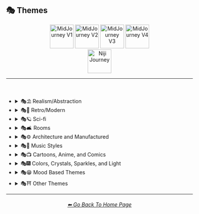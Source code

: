 <h2>🎭 Themes</h2>

<div align="center">

[<img src="/Images/Repo_Parts/Buttons/Version_Buttons/button_version_V1_inactive.webp?raw=true" alt="MidJourney V1" height="64" />](/Pages/MJ_V1/Style_Pages/Sphere/Themes.md)
[<img src="/Images/Repo_Parts/Buttons/Version_Buttons/button_version_V2_active.webp?raw=true" alt="MidJourney V2" height="64" />](/Pages/MJ_V2/Style_Pages/Sphere/Themes.md)
[<img src="/Images/Repo_Parts/Buttons/Version_Buttons/button_version_V3_inactive.webp?raw=true" alt="MidJourney V3" height="64" />](/Pages/MJ_V3/Style_Pages/Sphere/Themes.md)
[<img src="/Images/Repo_Parts/Buttons/Version_Buttons/button_version_V4_inactive.webp?raw=true" alt="MidJourney V4" height="64" />](/Pages/MJ_V4/Style_Pages/Just_The_Style/Themes.md)
<br>
[<img src="/Images/Repo_Parts/Buttons/Version_Buttons/button_version_niji_inactive_full.webp?raw=true" alt="Niji Journey" height="64" />](/Pages/Niji_Journey/Style_Pages/Themes.md)

</div>

<hr>
<br>


- <details><summary>🎭⛱ Realism/Abstraction</summary><p><div align="center">

	| Realistic | Hyperrealistic | Hyper Real |
	| :-: | :-: | :-: |
	| <img src="/Images/MJ_V2/MidJourney_Styles_(sphere)/sphere_realistic.png?raw=true" width="256" /> | <img src="/Images/MJ_V2/MidJourney_Styles_(sphere)/sphere_hyperrealistic.png?raw=true" width="256" /> | <img src="/Images/MJ_V2/MidJourney_Styles_(sphere)/Wave_10/sphere_Hyper_Real.png?raw=true" width="256" /> |
	
	<br>

	| Photorealistic | Photorealism |
	| :-: | :-: |
	| <img src="/Images/MJ_V2/MidJourney_Styles_(sphere)/sphere_Photorealistic.png?raw=true" width="256" /> | <img src="/Images/MJ_V2/MidJourney_Styles_(sphere)/Wave_14/sphere_Photorealism.png?raw=true" width="256" /> |

	<br>
	
	| Realism | Magic Realism | Fantastic Realism |
	| :-: | :-: | :-: |
	| <img src="/Images/MJ_V2/MidJourney_Styles_(sphere)/sphere_realism.png?raw=true" width="256" /> | <img src="/Images/MJ_V2/MidJourney_Styles_(sphere)/sphere_magicrealism.png?raw=true" width="256" /> | <img src="/Images/MJ_V2/MidJourney_Styles_(sphere)/sphere_fantasticrealism.png?raw=true" width="256" />  |

	<br>

	| Classical Realism | New Realism | Contemporary Realism |
	| :-: | :-: | :-: |
	| <img src="/Images/MJ_V2/MidJourney_Styles_(sphere)/sphere_classicalrealism.png?raw=true" width="256" /> | <img src="/Images/MJ_V2/MidJourney_Styles_(sphere)/sphere_newrealism.png?raw=true" width="256" /> | <img src="/Images/MJ_V2/MidJourney_Styles_(sphere)/sphere_contemporaryrealism.png?raw=true" width="256" /> |
	
	<br>

	| Surreal | Surrealism | Unrealistic |
	| :-: | :-: | :-: |
	| <img src="/Images/MJ_V2/MidJourney_Styles_(sphere)/sphere_surreal.png?raw=true" width="256" /> | <img src="/Images/MJ_V2/MidJourney_Styles_(sphere)/sphere_surrealism.png?raw=true" width="256" /> | <img src="/Images/MJ_V2/MidJourney_Styles_(sphere)/Wave_12/sphere_Unrealistic.png?raw=true" width="256" /> |
	
	<br>

	| Non-Fiction | Fiction | Science Fiction |
	| :-: | :-: | :-: |
	| <img src="/Images/MJ_V2/MidJourney_Styles_(sphere)/sphere_Non-Fiction.png?raw=true" width="256" /> | <img src="/Images/MJ_V2/MidJourney_Styles_(sphere)/sphere_Fiction.png?raw=true" width="256" /> | <img src="/Images/MJ_V2/MidJourney_Styles_(sphere)/sphere_Science_Fiction.png?raw=true" width="256" /> |

	<br>

	| Imagined | Imaginative | Imagination |
	| :-: | :-: | :-: |
	| <img src="/Images/MJ_V2/MidJourney_Styles_(sphere)/sphere_Imagined.png?raw=true" width="256" /> | <img src="/Images/MJ_V2/MidJourney_Styles_(sphere)/sphere_Imaginative.png?raw=true" width="256" /> | <img src="/Images/MJ_V2/MidJourney_Styles_(sphere)/sphere_Imagination.png?raw=true" width="256" /> |
	
	<br>

	| Dreamlike | Dreamy | Fever-Dream |
	| :-: | :-: | :-: |
	| <img src="/Images/MJ_V2/MidJourney_Styles_(sphere)/sphere_dreamlike.png?raw=true" width="256" /> | <img src="/Images/MJ_V2/MidJourney_Styles_(sphere)/Wave_9/sphere_Dreamy.png?raw=true" width="256" /> | <img src="/Images/MJ_V2/MidJourney_Styles_(sphere)/Wave_10/sphere_Fever-Dream.png?raw=true" width="256" /> |

	<br>

	| Dreampunk | Daydreampunk |
	| :-: | :-: |
	| <img src="/Images/MJ_V2/MidJourney_Styles_(sphere)/sphere_Dreampunk.png?raw=true" width="256" /> | <img src="/Images/MJ_V2/MidJourney_Styles_(sphere)/sphere_Daydreampunk.png?raw=true" width="256" /> |

	<br>
	
	| Dreamcore | Weirdcore |
	| :-: | :-: |
	| <img src="/Images/MJ_V2/MidJourney_Styles_(sphere)/sphere_Dreamcore.png?raw=true" width="256" /> | <img src="/Images/MJ_V2/MidJourney_Styles_(sphere)/sphere_Weirdcore.png?raw=true" width="256" /> |
	
	<br>
	
	| Worldly | Otherworldly | Unworldly |
	| :-: | :-: | :-: |
	| <img src="/Images/MJ_V2/MidJourney_Styles_(sphere)/Wave_12/sphere_Worldly.png?raw=true" width="256" /> | <img src="/Images/MJ_V2/MidJourney_Styles_(sphere)/sphere_otherworldly.png?raw=true" width="256" /> | <img src="/Images/MJ_V2/MidJourney_Styles_(sphere)/Wave_9/sphere_Unworldly.png?raw=true" width="256" /> |
	
	<br>

	| From Another Realm | Wonderland |
	| :-: | :-: |
	| <img src="/Images/MJ_V2/MidJourney_Styles_(sphere)/Wave_9/sphere_From_Another_Realm.png?raw=true" width="256" /> | <img src="/Images/MJ_V2/MidJourney_Styles_(sphere)/Wave_12/sphere_Wonderland.png?raw=true" width="256" /> |
	
	<br>

	| Lucid | Ethereal |
	| :-: | :-: |
	| <img src="/Images/MJ_V2/MidJourney_Styles_(sphere)/sphere_lucid.png?raw=true" width="256" /> | <img src="/Images/MJ_V2/MidJourney_Styles_(sphere)/sphere_ethereal.png?raw=true" width="256" /> |
	
	<br>
	
	| Anemoiacore | Déjà vu |
	| :-: | :-: |
	| <img src="/Images/MJ_V2/MidJourney_Styles_(sphere)/Wave_9/sphere_Anemoiacore.png?raw=true" width="256" /> | <img src="/Images/MJ_V2/MidJourney_Styles_(sphere)/Wave_10/sphere_Deja_vu.png?raw=true" width="256" /> |

	<br>

	| Abstract | Abstraction | Lyrical Abstraction |
	| :-: | :-: | :-: |
	| <img src="/Images/MJ_V2/MidJourney_Styles_(sphere)/sphere_abstract.png?raw=true" width="256" /> | <img src="/Images/MJ_V2/MidJourney_Styles_(sphere)/sphere_abstraction.png?raw=true" width="256" /> | <img src="/Images/MJ_V2/MidJourney_Styles_(sphere)/sphere_lyricalabstraction.png?raw=true" width="256" /> |
	
	<br>
	
	| Fantasy | Ethereal Fantasy | Dark Fantasy |
	| :-: | :-: | :-: |
	| <img src="/Images/MJ_V2/MidJourney_Styles_(sphere)/sphere_Fantasy.png?raw=true" width="256" /> | <img src="/Images/MJ_V2/MidJourney_Styles_(sphere)/sphere_Ethereal_Fantasy.png?raw=true" width="256" /> | <img src="/Images/MJ_V2/MidJourney_Styles_(sphere)/sphere_Dark_Fantasy.png?raw=true" width="256" /> |
	
	<br>

	| Fantasy Map |
	| :-: |
	| <img src="/Images/MJ_V2/MidJourney_Styles_(sphere)/Wave_10/sphere_Fantasy_Map.png?raw=true" width="256" /> |

	<br>
	
	| Illusion | Impossible | Nonsense |
	| :-: | :-: | :-: |
	| <img src="/Images/MJ_V2/MidJourney_Styles_(sphere)/sphere_illusion.png?raw=true" width="256" /> | <img src="/Images/MJ_V2/MidJourney_Styles_(sphere)/sphere_Impossible.png?raw=true" width="256" /> | <img src="/Images/MJ_V2/MidJourney_Styles_(sphere)/Wave_9/sphere_Nonsense.png?raw=true" width="256" /> |

	<br>

	| Immaterial | Intangible |
	| :-: | :-: |
	| <img src="/Images/MJ_V2/MidJourney_Styles_(sphere)/Wave_9/sphere_Immaterial.png?raw=true" width="256" /> | <img src="/Images/MJ_V2/MidJourney_Styles_(sphere)/Wave_13/sphere_Intangible.png?raw=true" width="256" /> |

  </div></p></details>



- <details><summary>🎭💾 Retro/Modern</summary><p><div align="center">

	| Retro | Retrowave |
	| :-: | :-: |
	| <img src="/Images/MJ_V2/MidJourney_Styles_(sphere)/sphere_retro.png?raw=true" width="256" /> | <img src="/Images/MJ_V2/MidJourney_Styles_(sphere)/sphere_retrowave.png?raw=true" width="256" /> |
	
	<br>
		
	| Nostalgiacore | Nostalgia |
	| :-: |	:-: |
	| <img src="/Images/MJ_V2/MidJourney_Styles_(sphere)/sphere_Nostalgiacore.png?raw=true" width="256" /> | <img src="/Images/MJ_V2/MidJourney_Styles_(sphere)/Wave_10/sphere_Nostalgia.png?raw=true" width="256" /> |

	<br>

	| Vintage | Antique |
	| :-: | :-: |
	| <img src="/Images/MJ_V2/MidJourney_Styles_(sphere)/sphere_vintage.png?raw=true" width="256" /> | <img src="/Images/MJ_V2/MidJourney_Styles_(sphere)/sphere_Antique.png?raw=true" width="256" /> |

	<br>

	| Cyberpunk | Postcyberpunk |
	| :-: | :-: |
	| <img src="/Images/MJ_V2/MidJourney_Styles_(sphere)/sphere_cyberpunk.png?raw=true" width="256" /> | <img src="/Images/MJ_V2/MidJourney_Styles_(sphere)/sphere_postcyberpunk.png?raw=true" width="256" /> |
	
	<br>

	| Atompunk | Nanopunk |
	| :-: | :-: |
	| <img src="/Images/MJ_V2/MidJourney_Styles_(sphere)/sphere_atompunk.png?raw=true" width="256" /> | <img src="/Images/MJ_V2/MidJourney_Styles_(sphere)/sphere_nanopunk.png?raw=true" width="256" /> |

	<br>

	| Raypunk | Rollerwave |
	| :-: | :-: |
	| <img src="/Images/MJ_V2/MidJourney_Styles_(sphere)/sphere_raypunk.png?raw=true" width="256" /> | <img src="/Images/MJ_V2/MidJourney_Styles_(sphere)/Wave_10/sphere_Rollerwave.png?raw=true" width="256" /> |

	<br>

	| Rustic | Rusticcore | Rococopunk |
	| :-: | :-: | :-: |
	| <img src="/Images/MJ_V2/MidJourney_Styles_(sphere)/Wave_9/sphere_Rustic.png?raw=true" width="256" /> | <img src="/Images/MJ_V2/MidJourney_Styles_(sphere)/sphere_Rusticcore.png?raw=true" width="256" /> | <img src="/Images/MJ_V2/MidJourney_Styles_(sphere)/sphere_rococopunk.png?raw=true" width="256" /> |

	<br>
	
	| Pre-Historic | Historic | Prehistoricore |
	| :-: | :-: | :-: |
	| <img src="/Images/MJ_V2/MidJourney_Styles_(sphere)/Wave_11/sphere_Pre-Historic.png?raw=true" width="256" /> | <img src="/Images/MJ_V2/MidJourney_Styles_(sphere)/Wave_11/sphere_Historic.png?raw=true" width="256" /> | <img src="/Images/MJ_V2/MidJourney_Styles_(sphere)/Wave_9/sphere_Prehistoricore.png?raw=true" width="256" /> |

	<br>

	| Jurassic | Ice Age | Wild West |
	| :-: | :-: | :-: |
	| <img src="/Images/MJ_V2/MidJourney_Styles_(sphere)/Wave_11/sphere_Jurassic.png?raw=true" width="256" /> | <img src="/Images/MJ_V2/MidJourney_Styles_(sphere)/Wave_11/sphere_Ice_Age.png?raw=true" width="256" /> | <img src="/Images/MJ_V2/MidJourney_Styles_(sphere)/Wave_11/sphere_Wild_West.png?raw=true" width="256" /> |
	
	<br>

	| Modern | Modernismo |
	| :-: | :-: |
	| <img src="/Images/MJ_V2/MidJourney_Styles_(sphere)/sphere_modern.png?raw=true" width="256" /> | <img src="/Images/MJ_V2/MidJourney_Styles_(sphere)/sphere_modernismo.png?raw=true" width="256" /> |

	<br>
	
	| Futuristic | Futurism | Future Funk |
	| :-: | :-: | :-: |
	| <img src="/Images/MJ_V2/MidJourney_Styles_(sphere)/sphere_futuristic.png?raw=true" width="256" /> | <img src="/Images/MJ_V2/MidJourney_Styles_(sphere)/sphere_futurism.png?raw=true" width="256" /> | <img src="/Images/MJ_V2/MidJourney_Styles_(sphere)/sphere_FutureFunk.png?raw=true" width="256" /> |
	
	<br>
	
	| Retro-Futurism | Cassette Futurism | Afrofuturist |
	| :-: | :-: | :-: |
	| <img src="/Images/MJ_V2/MidJourney_Styles_(sphere)/sphere_Retro-futurism.png?raw=true" width="256" /> | <img src="/Images/MJ_V2/MidJourney_Styles_(sphere)/sphere_cassettefuturism.png?raw=true" width="256" /> | <img src="/Images/MJ_V2/MidJourney_Styles_(sphere)/sphere_Afrofuturist.png?raw=true" width="256" /> |

  </div></p></details>



- <details><summary>🎭🪐 Sci-fi</summary><p><div align="center">

	| Sci-fi | Alchemy |
	| :-: | :-: |
	| <img src="/Images/MJ_V2/MidJourney_Styles_(sphere)/sphere_Sci-fi.png?raw=true" width="256" /> | <img src="/Images/MJ_V2/MidJourney_Styles_(sphere)/Wave_14/sphere_Alchemy.png?raw=true" width="256" /> |
	
	<br>

	| Terrestrial | Extraterrestrial | Alien |
	| :-: | :-: | :-: |
	| <img src="/Images/MJ_V2/MidJourney_Styles_(sphere)/Wave_12/sphere_Terrestrial.png?raw=true" width="256" /> | <img src="/Images/MJ_V2/MidJourney_Styles_(sphere)/Wave_10/sphere_Extraterrestrial.png?raw=true" width="256" /> | <img src="/Images/MJ_V2/MidJourney_Styles_(sphere)/Wave_11/sphere_Alien.png?raw=true" width="256" /> |

	<br>
	
	| Invaded | Invasion |
	| :-: | :-: |
	| <img src="/Images/MJ_V2/MidJourney_Styles_(sphere)/Wave_14/sphere_Invaded.png?raw=true" width="256" /> | <img src="/Images/MJ_V2/MidJourney_Styles_(sphere)/Wave_14/sphere_Invasion.png?raw=true" width="256" /> |
	
	<br>

	| Aurora | Aurorae | Auroracore |
	| :-: | :-: | :-: |
	| <img src="/Images/MJ_V2/MidJourney_Styles_(sphere)/sphere_Aurora.png?raw=true" width="256" /> | <img src="/Images/MJ_V2/MidJourney_Styles_(sphere)/sphere_Aurorae.png?raw=true" width="256" /> | <img src="/Images/MJ_V2/MidJourney_Styles_(sphere)/sphere_Auroracore.png?raw=true" width="256" /> |

	<br>
	
	| Magic | Magical | Magicpunk |
	| :-: | :-: | :-: |
	| <img src="/Images/MJ_V2/MidJourney_Styles_(sphere)/sphere_magic.png?raw=true" width="256" /> | <img src="/Images/MJ_V2/MidJourney_Styles_(sphere)/sphere_Magical.png?raw=true" width="256" /> | <img src="/Images/MJ_V2/MidJourney_Styles_(sphere)/sphere_Magicpunk.png?raw=true" width="256" /> |

	<br>

	| Mystic | Mystical |
	| :-: | :-: |
	| <img src="/Images/MJ_V2/MidJourney_Styles_(sphere)/Wave_9/sphere_Mystic.png?raw=true" width="256" /> | <img src="/Images/MJ_V2/MidJourney_Styles_(sphere)/sphere_Mystical.png?raw=true" width="256" /> |

	<br>

	| Psychic | Metaphysical |
	| :-: | :-: |
	| <img src="/Images/MJ_V2/MidJourney_Styles_(sphere)/sphere_Psychic.png?raw=true" width="256" /> 	| <img src="/Images/MJ_V2/MidJourney_Styles_(sphere)/Wave_9/sphere_Metaphysical.png?raw=true" width="256" /> |

	<br>

	| UFO | Lightsaber |
	| :-: | :-: |
	| <img src="/Images/MJ_V2/MidJourney_Styles_(sphere)/Wave_12/sphere_UFO.png?raw=true" width="256" /> | <img src="/Images/MJ_V2/MidJourney_Styles_(sphere)/Wave_12/sphere_Lightsaber.png?raw=true" width="256" /> |

	<br>

	| Aetherpunk | Decopunk |
	| :-: | :-: |
	| <img src="/Images/MJ_V2/MidJourney_Styles_(sphere)/Wave_9/sphere_Aetherpunk.png?raw=true" width="256" /> | <img src="/Images/MJ_V2/MidJourney_Styles_(sphere)/sphere_decopunk.png?raw=true" width="256" /> |

	<br>

	| Dracopunk | Dragoncore | Unicorncore |
	| :-: | :-: | :-: |
	| <img src="/Images/MJ_V2/MidJourney_Styles_(sphere)/Wave_10/sphere_Dracopunk.png?raw=true" width="256" /> | <img src="/Images/MJ_V2/MidJourney_Styles_(sphere)/Wave_9/sphere_Dragoncore.png?raw=true" width="256" /> | <img src="/Images/MJ_V2/MidJourney_Styles_(sphere)/Wave_9/sphere_Unicorncore.png?raw=true" width="256" /> |

	<br>

	| Fairycore | Fairy Folk | Spriggancore |
	| :-: | :-: | :-: |
	| <img src="/Images/MJ_V2/MidJourney_Styles_(sphere)/sphere_Fairycore.png?raw=true" width="256" /> | <img src="/Images/MJ_V2/MidJourney_Styles_(sphere)/Wave_10/sphere_Fairy_Folk.png?raw=true" width="256" /> | <img src="/Images/MJ_V2/MidJourney_Styles_(sphere)/Wave_10/sphere_Spriggancore.png?raw=true" width="256" /> |

	<br>

	| Angelcore | Supernatural |
	| :-: | :-: |
	| <img src="/Images/MJ_V2/MidJourney_Styles_(sphere)/sphere_Angelcore.png?raw=true" width="256" /> | <img src="/Images/MJ_V2/MidJourney_Styles_(sphere)/Wave_11/sphere_Supernatural.png?raw=true" width="256" /> |

	<br>

	| Cryptidcore | Ghostcore | Spiritcore |
	| :-: | :-: | :-: |
	| <img src="/Images/MJ_V2/MidJourney_Styles_(sphere)/Wave_10/sphere_Cryptidcore.png?raw=true" width="256" /> | <img src="/Images/MJ_V2/MidJourney_Styles_(sphere)/Wave_10/sphere_Ghostcore.png?raw=true" width="256" /> | <img src="/Images/MJ_V2/MidJourney_Styles_(sphere)/Wave_10/sphere_Spiritcore.png?raw=true" width="256" /> |
	
	<br>
	
	| Cypernoir | Goblincore | Rangercore |
	| :-: | :-: | :-: |
	| <img src="/Images/MJ_V2/MidJourney_Styles_(sphere)/sphere_cypernoir.png?raw=true" width="256" /> | <img src="/Images/MJ_V2/MidJourney_Styles_(sphere)/Wave_10/sphere_Goblincore.png?raw=true" width="256" /> | <img src="/Images/MJ_V2/MidJourney_Styles_(sphere)/Wave_10/sphere_Rangercore.png?raw=true" width="256" /> |
	
	<br>

	| Witchcore | Wizardcore | Magewave |
	| :-: | :-: | :-: |
	| <img src="/Images/MJ_V2/MidJourney_Styles_(sphere)/Wave_9/sphere_Witchcore.png?raw=true" width="256" /> | <img src="/Images/MJ_V2/MidJourney_Styles_(sphere)/Wave_9/sphere_Wizardcore.png?raw=true" width="256" /> | <img src="/Images/MJ_V2/MidJourney_Styles_(sphere)/Wave_10/sphere_Magewave.png?raw=true" width="256" /> |

	<br>

	| Mythpunk |
	| :-: |
	| <img src="/Images/MJ_V2/MidJourney_Styles_(sphere)/Wave_10/sphere_Mythpunk.png?raw=true" width="256" /> |

	<br>
	
	| Illuminati |
	| :-: |
	| <img src="/Images/MJ_V2/MidJourney_Styles_(sphere)/Wave_10/sphere_Illuminati.png?raw=true" width="256" /> |

  </div></p></details>


- <details><summary>🎭🛋 Rooms</summary><p><div align="center">

	| Room | Inside | Outside |
	| :-: | :-: | :-: |
	| <img src="/Images/MJ_V2/MidJourney_Styles_(sphere)/Wave_9/sphere_Room.png?raw=true" width="256" /> | <img src="/Images/MJ_V2/MidJourney_Styles_(sphere)/Wave_12/sphere_Inside.png?raw=true" width="256" /> | <img src="/Images/MJ_V2/MidJourney_Styles_(sphere)/Wave_12/sphere_Outside.png?raw=true" width="256" /> |

	<br>

	| Hotel Room | Apartment |
	| :-: | :-: |
	| <img src="/Images/MJ_V2/MidJourney_Styles_(sphere)/Wave_14/sphere_Hotel_Room.png?raw=true" width="256" /> | <img src="/Images/MJ_V2/MidJourney_Styles_(sphere)/Wave_14/sphere_Apartment.png?raw=true" width="256" /> |

	<br>
	
	| Labyrinth |
	| :-: |
	| <img src="/Images/MJ_V2/MidJourney_Styles_(sphere)/Wave_12/sphere_Labyrinth.png?raw=true" width="256" /> |

	<br>

	| Living Room | Lounge |
	| :-: | :-: |
	| <img src="/Images/MJ_V2/MidJourney_Styles_(sphere)/Wave_11/sphere_Living_Room.png?raw=true" width="256" /> | <img src="/Images/MJ_V2/MidJourney_Styles_(sphere)/Wave_11/sphere_Lounge.png?raw=true" width="256" /> |

	<br>

	| Den | Front Room |
	| :-: | :-: |
	| <img src="/Images/MJ_V2/MidJourney_Styles_(sphere)/Wave_11/sphere_Den.png?raw=true" width="256" /> | <img src="/Images/MJ_V2/MidJourney_Styles_(sphere)/Wave_11/sphere_Front_Room.png?raw=true" width="256" /> |

	<br>

	| Dining Room | Kitchen |
	| :-: | :-: |
	| <img src="/Images/MJ_V2/MidJourney_Styles_(sphere)/Wave_11/sphere_Dining_Room.png?raw=true" width="256" /> | <img src="/Images/MJ_V2/MidJourney_Styles_(sphere)/Wave_11/sphere_Kitchen.png?raw=true" width="256" /> |

	<br>

	| Bedroom | Guest Room | Bathroom |
	| :-: | :-: | :-: |
	| <img src="/Images/MJ_V2/MidJourney_Styles_(sphere)/Wave_11/sphere_Bedroom.png?raw=true" width="256" /> | <img src="/Images/MJ_V2/MidJourney_Styles_(sphere)/Wave_11/sphere_Guest_Room.png?raw=true" width="256" /> | <img src="/Images/MJ_V2/MidJourney_Styles_(sphere)/Wave_11/sphere_Bathroom.png?raw=true" width="256" /> |

	<br>

	| Hallway | Passageway |
	| :-: | :-: |
	| <img src="/Images/MJ_V2/MidJourney_Styles_(sphere)/Wave_11/sphere_Hallway.png?raw=true" width="256" /> | <img src="/Images/MJ_V2/MidJourney_Styles_(sphere)/Wave_11/sphere_Passageway.png?raw=true" width="256" /> |

	<br>

	| Greenhouse | Atrium |
	| :-: | :-: |
	| <img src="/Images/MJ_V2/MidJourney_Styles_(sphere)/Wave_11/sphere_Greenhouse.png?raw=true" width="256" /> | <img src="/Images/MJ_V2/MidJourney_Styles_(sphere)/Wave_11/sphere_Atrium.png?raw=true" width="256" /> |

	<br>

	| Conservatory | Sun-Room |
	| :-: | :-: |
	| <img src="/Images/MJ_V2/MidJourney_Styles_(sphere)/Wave_11/sphere_Conservatory.png?raw=true" width="256" /> | <img src="/Images/MJ_V2/MidJourney_Styles_(sphere)/Wave_11/sphere_Sun-Room.png?raw=true" width="256" /> |

	<br>

	| Study | Library |
	| :-: | :-: |
	| <img src="/Images/MJ_V2/MidJourney_Styles_(sphere)/Wave_11/sphere_Study.png?raw=true" width="256" /> | <img src="/Images/MJ_V2/MidJourney_Styles_(sphere)/Wave_11/sphere_Library.png?raw=true" width="256" /> |

	<br>

	| Office | Home-Office |
	| :-: | :-: |
	| <img src="/Images/MJ_V2/MidJourney_Styles_(sphere)/Wave_11/sphere_Office.png?raw=true" width="256" /> | <img src="/Images/MJ_V2/MidJourney_Styles_(sphere)/Wave_11/sphere_Home-Office.png?raw=true" width="256" /> |

	<br>

	| Attic | Crawlspace |
	| :-: | :-: |
	| <img src="/Images/MJ_V2/MidJourney_Styles_(sphere)/Wave_11/sphere_Attic.png?raw=true" width="256" /> | <img src="/Images/MJ_V2/MidJourney_Styles_(sphere)/Wave_11/sphere_Crawlspace.png?raw=true" width="256" /> |

	<br>

	| Basement | Cellar | Wine-Cellar |
	| :-: | :-: | :-: |
	| <img src="/Images/MJ_V2/MidJourney_Styles_(sphere)/Wave_11/sphere_Basement.png?raw=true" width="256" /> | <img src="/Images/MJ_V2/MidJourney_Styles_(sphere)/Wave_12/sphere_Cellar.png?raw=true" width="256" /> | <img src="/Images/MJ_V2/MidJourney_Styles_(sphere)/Wave_11/sphere_Wine-Cellar.png?raw=true" width="256" /> |

	<br>

	| Rooftop | Underground |
	| :-: | :-: |
	| <img src="/Images/MJ_V2/MidJourney_Styles_(sphere)/Wave_12/sphere_Rooftop.png?raw=true" width="256" /> | <img src="/Images/MJ_V2/MidJourney_Styles_(sphere)/Wave_12/sphere_Underground.png?raw=true" width="256" /> |

	<br>

	| Storage Room | Closet |
	| :-: | :-: |
	| <img src="/Images/MJ_V2/MidJourney_Styles_(sphere)/Wave_11/sphere_Storage_Room.png?raw=true" width="256" /> | <img src="/Images/MJ_V2/MidJourney_Styles_(sphere)/Wave_11/sphere_Closet.png?raw=true" width="256" /> |

	<br>

	| Laundry Room | Utility Room | Mud-Room |
	| :-: | :-: | :-: |
	| <img src="/Images/MJ_V2/MidJourney_Styles_(sphere)/Wave_11/sphere_Laundry_Room.png?raw=true" width="256" /> | <img src="/Images/MJ_V2/MidJourney_Styles_(sphere)/Wave_11/sphere_Utility_Room.png?raw=true" width="256" /> | <img src="/Images/MJ_V2/MidJourney_Styles_(sphere)/Wave_11/sphere_Mud-Room.png?raw=true" width="256" /> |

	<br>

	| Garage | Shed |
	| :-: | :-: |
	| <img src="/Images/MJ_V2/MidJourney_Styles_(sphere)/Wave_11/sphere_Garage.png?raw=true" width="256" /> | <img src="/Images/MJ_V2/MidJourney_Styles_(sphere)/Wave_11/sphere_Shed.png?raw=true" width="256" /> |

	<br>

	| Porch | Balcony |
	| :-: | :-: |
	| <img src="/Images/MJ_V2/MidJourney_Styles_(sphere)/Wave_11/sphere_Porch.png?raw=true" width="256" /> | <img src="/Images/MJ_V2/MidJourney_Styles_(sphere)/Wave_11/sphere_Balcony.png?raw=true" width="256" /> |

	<br>

	| Game Room | Home Theater | Gym Room |
	| :-: | :-: | :-: |
	| <img src="/Images/MJ_V2/MidJourney_Styles_(sphere)/Wave_11/sphere_Game_Room.png?raw=true" width="256" /> | <img src="/Images/MJ_V2/MidJourney_Styles_(sphere)/Wave_11/sphere_Home_Theater.png?raw=true" width="256" /> | <img src="/Images/MJ_V2/MidJourney_Styles_(sphere)/Wave_11/sphere_Gym_Room.png?raw=true" width="256" /> |

	<br>

	| Nursery | Prayer Room |
	| :-: | :-: |
	| <img src="/Images/MJ_V2/MidJourney_Styles_(sphere)/Wave_11/sphere_Nursery.png?raw=true" width="256" /> | <img src="/Images/MJ_V2/MidJourney_Styles_(sphere)/Wave_11/sphere_Prayer_Room.png?raw=true" width="256" /> |

  </div></p></details>


- <details><summary>🎭⚙ Architecture and Manufactured</summary><p><div align="center">

    | Cityscape | Architecture | Balinese Architecture |
	| :-: | :-: | :-: |
	| <img src="/Images/MJ_V2/MidJourney_Styles_(sphere)/sphere_Cityscape.png?raw=true" width="256" /> | <img src="/Images/MJ_V2/MidJourney_Styles_(sphere)/sphere_Architecture.png?raw=true" width="256" /> | <img src="/Images/MJ_V2/MidJourney_Styles_(sphere)/sphere_Balinese_Architecture.png?raw=true" width="256" /> |
		
	<br>

	| Structure | Structural |
	| :-: | :-: |
	| <img src="/Images/MJ_V2/MidJourney_Styles_(sphere)/Wave_13/sphere_Structure.png?raw=true" width="256" /> | <img src="/Images/MJ_V2/MidJourney_Styles_(sphere)/Wave_13/sphere_Structural.png?raw=true" width="256" /> |
	
	<br>

	| Manufactured |
	| :-: |
	| <img src="/Images/MJ_V2/MidJourney_Styles_(sphere)/Wave_13/sphere_Manufactured.png?raw=true" width="256" /> |

	<br>
	
	| Bronzepunk | Steelpunk | Clockpunk |
	| :-: | :-: | :-: |
	| <img src="/Images/MJ_V2/MidJourney_Styles_(sphere)/sphere_bronzepunk.png?raw=true" width="256" /> | <img src="/Images/MJ_V2/MidJourney_Styles_(sphere)/Wave_9/sphere_Steelpunk.png?raw=true" width="256" /> | <img src="/Images/MJ_V2/MidJourney_Styles_(sphere)/sphere_clockpunk.png?raw=true" width="256" /> 
	
	<br>
	
	| Steampunk | Dieselpunk | Gadgetpunk |
	| :-: | :-: | :-: |
	| <img src="/Images/MJ_V2/MidJourney_Styles_(sphere)/sphere_steampunk.png?raw=true" width="256" /> | <img src="/Images/MJ_V2/MidJourney_Styles_(sphere)/sphere_dieselpunk.png?raw=true" width="256" /> | <img src="/Images/MJ_V2/MidJourney_Styles_(sphere)/Wave_9/sphere_Gadgetpunk.png?raw=true" width="256" /> |

	<br>

	| Salvagepunk | Silkpunk | Sandalpunk |
	| :-: | :-: | :-: |
	| <img src="/Images/MJ_V2/MidJourney_Styles_(sphere)/Wave_10/sphere_Salvagepunk.png?raw=true" width="256" /> | <img src="/Images/MJ_V2/MidJourney_Styles_(sphere)/Wave_10/sphere_Silkpunk.png?raw=true" width="256" /> | <img src="/Images/MJ_V2/MidJourney_Styles_(sphere)/Wave_10/sphere_Sandalpunk.png?raw=true" width="256" /> |

	<br>

	| Swordpunk | Cassettepunk | Formicapunk |
	| :-: | :-: | :-: |
	| <img src="/Images/MJ_V2/MidJourney_Styles_(sphere)/Wave_9/sphere_Swordpunk.png?raw=true" width="256" /> | <img src="/Images/MJ_V2/MidJourney_Styles_(sphere)/sphere_cassettepunk.png?raw=true" width="256" /> | <img src="/Images/MJ_V2/MidJourney_Styles_(sphere)/sphere_formicapunk.png?raw=true" width="256" /> |

	<br>

	| Brutalism | Sphinx | Ziggurat |
	| :-: | :-: | :-: |
	| <img src="/Images/MJ_V2/MidJourney_Styles_(sphere)/sphere_brutalism.png?raw=true" width="256" /> | <img src="/Images/MJ_V2/MidJourney_Styles_(sphere)/Wave_12/sphere_Sphinx.png?raw=true" width="256" /> | <img src="/Images/MJ_V2/MidJourney_Styles_(sphere)/Wave_14/sphere_Ziggurat.png?raw=true" width="256" /> |

	<br>

	| Industrial Design | Googie |
	| :-: | :-: |
	| <img src="/Images/MJ_V2/MidJourney_Styles_(sphere)/sphere_IndustrialDesign.png?raw=true" width="256" /> | <img src="/Images/MJ_V2/MidJourney_Styles_(sphere)/Wave_11/sphere_Googie.png?raw=true" width="256" /> |

	<br>

	| Shack | Property | Company |
	| :-: | :-: | :-: |
	| <img src="/Images/MJ_V2/MidJourney_Styles_(sphere)/Wave_14/sphere_Shack.png?raw=true" width="256" /> | <img src="/Images/MJ_V2/MidJourney_Styles_(sphere)/Wave_13/sphere_Property.png?raw=true" width="256" /> | <img src="/Images/MJ_V2/MidJourney_Styles_(sphere)/Wave_13/sphere_Company.png?raw=true" width="256" /> |
	
	<br>

    | Playground | Poolcore |
	| :-: | :-: |
	| <img src="/Images/MJ_V2/MidJourney_Styles_(sphere)/sphere_Playground.png?raw=true" width="256" /> | <img src="/Images/MJ_V2/MidJourney_Styles_(sphere)/Wave_10/sphere_Poolcore.png?raw=true" width="256" /> |

    <br>

    | Labcore | Nuclear |
	| :-: | :-: |
	| <img src="/Images/MJ_V2/MidJourney_Styles_(sphere)/Wave_9/sphere_Labcore.png?raw=true" width="256" /> | <img src="/Images/MJ_V2/MidJourney_Styles_(sphere)/sphere_Nuclear.png?raw=true" width="256" /> |

    <br>

    | Machine | Submachine |
	| :-: | :-: |
	| <img src="/Images/MJ_V2/MidJourney_Styles_(sphere)/sphere_Machine.png?raw=true" width="256" /> | <img src="/Images/MJ_V2/MidJourney_Styles_(sphere)/Wave_11/sphere_Submachine.png?raw=true" width="256" /> |

	<br>

	| Robotic | Cyborgism |
	| :-: | :-: |
	| <img src="/Images/MJ_V2/MidJourney_Styles_(sphere)/Wave_10/sphere_Robotic.png?raw=true" width="256" /> | <img src="/Images/MJ_V2/MidJourney_Styles_(sphere)/sphere_Cyborgism.png?raw=true" width="256" /> |
	
	<br>

	| Legopunk | Legogearpunk |
	| :-: | :-: |
	| <img src="/Images/MJ_V2/MidJourney_Styles_(sphere)/sphere_Legopunk.png?raw=true" width="256" /> | <img src="/Images/MJ_V2/MidJourney_Styles_(sphere)/sphere_Legogearpunk.png?raw=true" width="256" /> |

	<br>

	| Tinkercore | Craftcore |
	| :-: | :-: |
	| <img src="/Images/MJ_V2/MidJourney_Styles_(sphere)/sphere_Tinkercore.png?raw=true" width="256" /> | <img src="/Images/MJ_V2/MidJourney_Styles_(sphere)/Wave_10/sphere_Craftcore.png?raw=true" width="256" /> |

    <br>

    | Stimwave | Wormcore |
	| :-: | :-: |
	| <img src="/Images/MJ_V2/MidJourney_Styles_(sphere)/Wave_10/sphere_Stimwave.png?raw=true" width="256" /> | <img src="/Images/MJ_V2/MidJourney_Styles_(sphere)/Wave_10/sphere_Wormcore.png?raw=true" width="256" /> |

	<br>

    | Barbiecore | Dollcore | Sanriocore |
	| :-: | :-: | :-: |
	| <img src="/Images/MJ_V2/MidJourney_Styles_(sphere)/Wave_10/sphere_Barbiecore.png?raw=true" width="256" /> | <img src="/Images/MJ_V2/MidJourney_Styles_(sphere)/Wave_10/sphere_Dollcore.png?raw=true" width="256" /> | <img src="/Images/MJ_V2/MidJourney_Styles_(sphere)/Wave_10/sphere_Sanriocore.png?raw=true" width="256" /> |

	<br>
	
	| Palewave | Normcore |
	| :-: | :-: |
	| <img src="/Images/MJ_V2/MidJourney_Styles_(sphere)/Wave_10/sphere_Palewave.png?raw=true" width="256" /> | <img src="/Images/MJ_V2/MidJourney_Styles_(sphere)/Wave_10/sphere_Normcore.png?raw=true" width="256" /> |

	<br>
	
	| Bombacore | Thriftcore |
	| :-: | :-: |
	| <img src="/Images/MJ_V2/MidJourney_Styles_(sphere)/Wave_10/sphere_Bombacore.png?raw=true" width="256" /> | <img src="/Images/MJ_V2/MidJourney_Styles_(sphere)/Wave_10/sphere_Thriftcore.png?raw=true" width="256" /> |

	<br>

	| Dollpunk |
	| :-: |
	| <img src="/Images/MJ_V2/MidJourney_Styles_(sphere)/sphere_dollpunk.png?raw=true" width="256" /> |

  </div></p></details>


- <details><summary>🎭🎵 Music Styles</summary><p><div align="center">

	| Music | Musical | Musical Notation |
	| :-: | :-: | :-: |
	| <img src="/Images/MJ_V2/MidJourney_Styles_(sphere)/Wave_13/sphere_Music.png?raw=true" width="256" /> | <img src="/Images/MJ_V2/MidJourney_Styles_(sphere)/Wave_11/sphere_Musical.png?raw=true" width="256" /> | <img src="/Images/MJ_V2/MidJourney_Styles_(sphere)/Wave_11/sphere_Musical_Notation.png?raw=true" width="256" /> |
	
	<br>
	
	| Funky | Groovy | Disco |
	| :-: | :-: | :-: |
	| <img src="/Images/MJ_V2/MidJourney_Styles_(sphere)/sphere_Funky.png?raw=true" width="256" /> | <img src="/Images/MJ_V2/MidJourney_Styles_(sphere)/sphere_Groovy.png?raw=true" width="256" /> | <img src="/Images/MJ_V2/MidJourney_Styles_(sphere)/sphere_Disco.png?raw=true" width="256" /> |
	
	<br>
	
	| Punk | Post-Punk | Folk Punk |
	| :-: | :-: | :-: |
	| <img src="/Images/MJ_V2/MidJourney_Styles_(sphere)/Wave_9/sphere_Punk.png?raw=true" width="256" /> | <img src="/Images/MJ_V2/MidJourney_Styles_(sphere)/Wave_9/sphere_Post-Punk.png?raw=true" width="256" /> | <img src="/Images/MJ_V2/MidJourney_Styles_(sphere)/Wave_10/sphere_Folk_Punk.png?raw=true" width="256" /> |

	<br>

	| Rave |
	| :-: |
	| <img src="/Images/MJ_V2/MidJourney_Styles_(sphere)/Wave_12/sphere_Rave.png?raw=true" width="256" /> |
	
	<br>

    | Vaporwave | Synthwave | Chillwave |
	| :-: | :-: | :-: |
	| <img src="/Images/MJ_V2/MidJourney_Styles_(sphere)/sphere_vaporwave.png?raw=true" width="256" /> | <img src="/Images/MJ_V2/MidJourney_Styles_(sphere)/sphere_synthwave.png?raw=true" width="256" /> | <img src="/Images/MJ_V2/MidJourney_Styles_(sphere)/sphere_Chillwave.png?raw=true" width="256" /> |
	
	<br>

	| Hypnagogic Pop | Hyperpop | K-Pop |
	| :-: | :-: | :-: |
	| <img src="/Images/MJ_V2/MidJourney_Styles_(sphere)/sphere_HypnagogicPop.png?raw=true" width="256" /> | <img src="/Images/MJ_V2/MidJourney_Styles_(sphere)/sphere_Hyperpop.png?raw=true" width="256" /> | <img src="/Images/MJ_V2/MidJourney_Styles_(sphere)/sphere_K-Pop.png?raw=true" width="256" /> |
	
	<br>

    | Techno | Mallsoft |
	| :-: | :-: |
	| <img src="/Images/MJ_V2/MidJourney_Styles_(sphere)/sphere_Techno.png?raw=true" width="256" /> | <img src="/Images/MJ_V2/MidJourney_Styles_(sphere)/sphere_Mallsoft.png?raw=true" width="256" /> |

    <br>

    | Tenwave | Bardcore | Breakcore |
	| :-: | :-: | :-: |
	| <img src="/Images/MJ_V2/MidJourney_Styles_(sphere)/Wave_10/sphere_Tenwave.png?raw=true" width="256" /> | <img src="/Images/MJ_V2/MidJourney_Styles_(sphere)/Wave_10/sphere_Bardcore.png?raw=true" width="256" /> | <img src="/Images/MJ_V2/MidJourney_Styles_(sphere)/Wave_10/sphere_Breakcore.png?raw=true" width="256" /> |

	<br>
	
	| Cargopunk |
	| :-: |
	| <img src="/Images/MJ_V2/MidJourney_Styles_(sphere)/Wave_10/sphere_Cargopunk.png?raw=true" width="256" /> |

	<br>
	
	| Shpongle | In The Style of Shpongle |
	| :-: | :-: |
	| <img src="/Images/MJ_V2/MidJourney_Styles_(sphere)/sphere_Shpongle.png?raw=true" width="256" /> | <img src="/Images/MJ_V2/MidJourney_Styles_(sphere)/sphere_inTheStyleofShpongle.png?raw=true" width="256" /> |

  </div></p></details>


- <details><summary>🎭📺 Cartoons, Anime, and Comics</summary><p><div align="center">

	| Cartoon | Marvel Comics |
	| :-: | :-: |
	| <img src="/Images/MJ_V2/MidJourney_Styles_(sphere)/sphere_Cartoon.png?raw=true" width="256" /> | <img src="/Images/MJ_V2/MidJourney_Styles_(sphere)/sphere_MarvelComics.png?raw=true" width="256" /> |

	<br>
	
	| Anime | Animecore | Manga |
	| :-: | :-: | :-: |
	| <img src="/Images/MJ_V2/MidJourney_Styles_(sphere)/sphere_anime.png?raw=true" width="256" /> | <img src="/Images/MJ_V2/MidJourney_Styles_(sphere)/Wave_9/sphere_Animecore.png?raw=true" width="256" /> | <img src="/Images/MJ_V2/MidJourney_Styles_(sphere)/Wave_13/sphere_Manga.png?raw=true" width="256" /> |

	<br>

	| Kawaii |
	| :-: |
	| <img src="/Images/MJ_V2/MidJourney_Styles_(sphere)/Wave_9/sphere_Kawaii.png?raw=true" width="256" /> |

  </div></p></details>


- <details><summary>🎭🎆 Colors, Crystals, Sparkles, and Light</summary><p><div align="center">

	| Crystalcore | Sparklecore |
	| :-: | :-: |
	| <img src="/Images/MJ_V2/MidJourney_Styles_(sphere)/sphere_Crystalcore.png" width="256" /> | <img src="/Images/MJ_V2/MidJourney_Styles_(sphere)/sphere_Sparklecore.png?raw=true" width="256" /> |

	<br>

	| Rainbowcore | Pastelwave | Pastelpunk |
	| :-: | :-: | :-: |
	| <img src="/Images/MJ_V2/MidJourney_Styles_(sphere)/sphere_Rainbowcore.png?raw=true" width="256" /> | <img src="/Images/MJ_V2/MidJourney_Styles_(sphere)/sphere_Pastelwave.png?raw=true" width="256" /> | <img src="/Images/MJ_V2/MidJourney_Styles_(sphere)/sphere_Pastelpunk.png?raw=true" width="256" /> |

	<br>

	| Glowwave | Glo-Fi | Neonpunk |
	| :-: | :-: | :-: |
	| <img src="/Images/MJ_V2/MidJourney_Styles_(sphere)/sphere_Glowwave.png?raw=true" width="256" /> | <img src="/Images/MJ_V2/MidJourney_Styles_(sphere)/sphere_Glo-Fi.png?raw=true" width="256" /> | <img src="/Images/MJ_V2/MidJourney_Styles_(sphere)/sphere_Neonpunk.png?raw=true" width="256" /> |
	
	<br>
	
	| Lightcore |
	| :-: |
	| <img src="/Images/MJ_V2/MidJourney_Styles_(sphere)/Wave_9/sphere_Lightcore.png?raw=true" width="256" /> |
	
	<br>
	
	| Fractalpunk |
	| :-: |
	| <img src="/Images/MJ_V2/MidJourney_Styles_(sphere)/sphere_Fractalpunk.png?raw=true" width="256" /> |

  </div></p></details>


- <details><summary>🎭😁 Mood Based Themes</summary><p><div align="center">

	| Warmcore | Lovecore |
	| :-: | :-: |
	| <img src="/Images/MJ_V2/MidJourney_Styles_(sphere)/Wave_10/sphere_Warmcore.png?raw=true" width="256" /> | <img src="/Images/MJ_V2/MidJourney_Styles_(sphere)/Wave_10/sphere_Lovecore.png?raw=true" width="256" /> |

	<br>
	
	| Happycore | Smilecore |
	| :-: | :-: |
	| <img src="/Images/MJ_V2/MidJourney_Styles_(sphere)/Wave_10/sphere_Happycore.png?raw=true" width="256" /> | <img src="/Images/MJ_V2/MidJourney_Styles_(sphere)/Wave_10/sphere_Smilecore.png?raw=true" width="256" /> |

	<br>
	
	| Gloomcore | Dullcore |
	| :-: | :-: |
	| <img src="/Images/MJ_V2/MidJourney_Styles_(sphere)/Wave_10/sphere_Gloomcore.png?raw=true" width="256" /> | <img src="/Images/MJ_V2/MidJourney_Styles_(sphere)/Wave_10/sphere_Dullcore.png?raw=true" width="256" /> |

	<br>
	
	| Dazecore | Sleepycore |
	| :-: | :-: |
	| <img src="/Images/MJ_V2/MidJourney_Styles_(sphere)/Wave_10/sphere_Dazecore.png?raw=true" width="256" /> | <img src="/Images/MJ_V2/MidJourney_Styles_(sphere)/Wave_10/sphere_Sleepycore.png?raw=true" width="256" /> |

  </div></p></details>


- <details><summary>🎭⛩ Other Themes</summary><p><div align="center">

	| Gourmet |
	| :-: |
	| <img src="/Images/MJ_V2/MidJourney_Styles_(sphere)/Wave_11/sphere_Gourmet.png?raw=true" width="256" /> |

	<br>
		
	| Cleancore | Safetycore |
	| :-: | :-: |
	| <img src="/Images/MJ_V2/MidJourney_Styles_(sphere)/Wave_10/sphere_Cleancore.png?raw=true" width="256" /> | <img src="/Images/MJ_V2/MidJourney_Styles_(sphere)/Wave_10/sphere_Safetycore.png?raw=true" width="256" /> |

	<br>

	| Academia |
	| :-: |
	| <img src="/Images/MJ_V2/MidJourney_Styles_(sphere)/Wave_10/sphere_Academia.png?raw=true" width="256" /> |

	<br>

	| Tinycore | Miniaturecore | Miniature World |
	| :-: | :-: | :-: |
	| <img src="/Images/MJ_V2/MidJourney_Styles_(sphere)/sphere_Tinycore.png?raw=true" width="256" /> | <img src="/Images/MJ_V2/MidJourney_Styles_(sphere)/Wave_9/sphere_Miniaturecore.png?raw=true" width="256" /> | <img src="/Images/MJ_V2/MidJourney_Styles_(sphere)/Wave_10/sphere_Miniature_World.png?raw=true" width="256" /> |

	<br>
	
	| Honeycore | Jamcore |
	| :-: | :-: |
	| <img src="/Images/MJ_V2/MidJourney_Styles_(sphere)/Wave_10/sphere_Honeycore.png?raw=true" width="256" /> | <img src="/Images/MJ_V2/MidJourney_Styles_(sphere)/Wave_10/sphere_Jamcore.png?raw=true" width="256" /> |

	<br>

	| MLG | Materialisimo | Slimepunk |
	| :-: | :-: | :-: |
	| <img src="/Images/MJ_V2/MidJourney_Styles_(sphere)/sphere_MLG.png?raw=true" width="256" /> | <img src="/Images/MJ_V2/MidJourney_Styles_(sphere)/sphere_materialisimo.png?raw=true" width="256" /> | <img src="/Images/MJ_V2/MidJourney_Styles_(sphere)/Wave_10/sphere_Slimepunk.png?raw=true" width="256" /> |

	<br>
	
	| Cuberpunk |
	| :-: |
	| <img src="/Images/MJ_V2/MidJourney_Styles_(sphere)/sphere_cuberpunk.png?raw=true" width="256" /> |

  </div></p></details>


<hr><!--------------->
<div align="center">
<h6><a href="https://github.com/willwulfken/MidJourney-Styles-and-Keywords-Reference/blob/main/README.md">⬅ Go Back To Home Page</a></h6>
</div>
